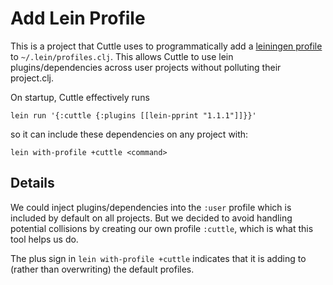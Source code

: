 # Add Lein Profile

This is a project that Cuttle uses to programmatically add a [leiningen profile]
to `~/.lein/profiles.clj`. This allows Cuttle to use lein
plugins/dependencies across user projects without polluting their project.clj.

On startup, Cuttle effectively runs

```
lein run '{:cuttle {:plugins [[lein-pprint "1.1.1"]]}}'
```

so it can include these dependencies on any project with:

```
lein with-profile +cuttle <command>
```

## Details

We could inject plugins/dependencies into the `:user` profile which is included
by default on all projects.  But we decided to avoid handling potential
collisions by creating our own profile `:cuttle`, which is what this tool
helps us do.

The plus sign in `lein with-profile +cuttle` indicates that it is adding
to (rather than overwriting) the default profiles.

[leiningen profile]: https://github.com/technomancy/leiningen/blob/master/doc/PROFILES.md
